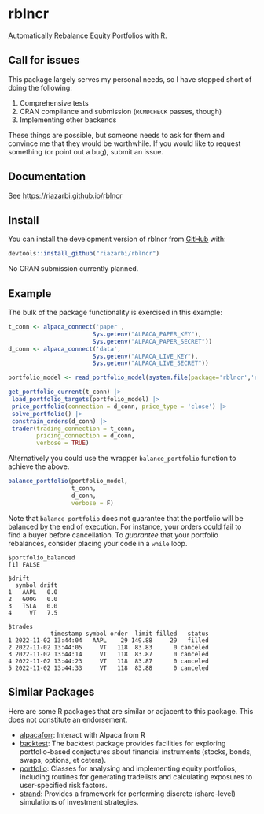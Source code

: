 # rblncr

Automatically Rebalance Equity Portfolios with R.

## Call for issues

This package largely serves my personal needs, so I have stopped short of doing the following:

1.  Comprehensive tests
2.  CRAN compliance and submission (`RCMDCHECK` passes, though)
3.  Implementing other backends

These things are possible, but someone needs to ask for them and convince me that they would be worthwhile. If you would like to request something (or point out a bug), submit an issue.

## Documentation

See <https://riazarbi.github.io/rblncr>

## Install

You can install the development version of rblncr from [GitHub](https://github.com/) with:

```r
devtools::install_github("riazarbi/rblncr")
```

No CRAN submission currently planned.


## Example

The bulk of the package functionality is exercised in this example:

``` r
t_conn <- alpaca_connect('paper',
                        Sys.getenv("ALPACA_PAPER_KEY"),
                        Sys.getenv("ALPACA_PAPER_SECRET"))
d_conn <- alpaca_connect('data',
                        Sys.getenv("ALPACA_LIVE_KEY"),
                        Sys.getenv("ALPACA_LIVE_SECRET"))

portfolio_model <- read_portfolio_model(system.file(package='rblncr','extdata/sample_portfolio.yaml'))

get_portfolio_current(t_conn) |>
 load_portfolio_targets(portfolio_model) |>
 price_portfolio(connection = d_conn, price_type = 'close') |>
 solve_portfolio() |>
 constrain_orders(d_conn) |>
 trader(trading_connection = t_conn,
        pricing_connection = d_conn,
        verbose = TRUE)
```

Alternatively you could use the wrapper `balance_portfolio` function to achieve the above. 

```r
balance_portfolio(portfolio_model,
                  t_conn,
                  d_conn,
                  verbose = F)
```

Note that `balance_portfolio` does not guarantee that the portfolio will be balanced by the end of execution. For instance, your orders could fail to find a buyer before cancellation. To _guarantee_ that your portfolio rebalances, consider placing your code in a `while` loop.

```
$portfolio_balanced
[1] FALSE

$drift
  symbol drift
1   AAPL   0.0
2   GOOG   0.0
3   TSLA   0.0
4     VT   7.5

$trades
            timestamp symbol order  limit filled   status
1 2022-11-02 13:44:04   AAPL    29 149.88     29   filled
2 2022-11-02 13:44:05     VT   118  83.83      0 canceled
3 2022-11-02 13:44:14     VT   118  83.87      0 canceled
4 2022-11-02 13:44:23     VT   118  83.87      0 canceled
5 2022-11-02 13:44:33     VT   118  83.88      0 canceled
```
## Similar Packages

Here are some R packages that are similar or adjacent to this package. This does not constitute an endorsement.

- [alpacaforr](https://github.com/yogat3ch/AlpacaforR): Interact with Alpaca from R
- [backtest](https://cran.r-project.org/package=backtest): The backtest package provides facilities for exploring portfolio-based conjectures about financial instruments (stocks, bonds, swaps, options, et cetera). 
- [portfolio](https://cran.r-project.org/package=portfolio): Classes for analysing and implementing equity portfolios, including routines for generating tradelists and calculating exposures to user-specified risk factors.
- [strand](https://cran.r-project.org/package=strand): Provides a framework for performing discrete (share-level) simulations of investment strategies.
